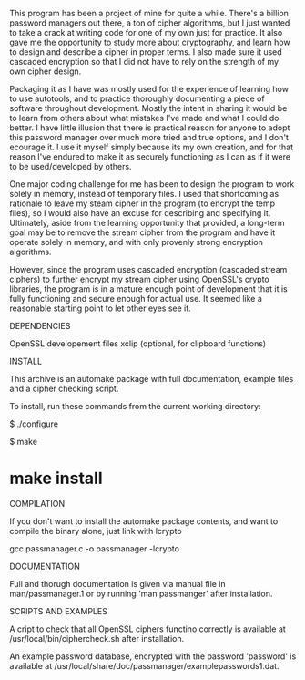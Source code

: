 This program has been a project of mine for quite a while.  There's a billion password managers out there, a ton of cipher algorithms,
but I just wanted to take a crack at writing code for one of my own just for practice.  It also gave me the opportunity to study
more about cryptography, and learn how to design and describe a cipher in proper terms.  I also made sure it used cascaded encryption
so that I did not have to rely on the strength of my own cipher design.

Packaging it as I have was mostly used for the experience of learning how to use autotools, and to practice thoroughly documenting
a piece of software throughout development. Mostly the intent in sharing it would be to learn from others about what mistakes I've 
made and what I could do better.  I have little illusion that there is practical reason for anyone to adopt this password manager
over much more tried and true options, and I don't ecourage it.  I use it myself simply because its my own creation, and for
that reason I've endured to make it as securely functioning as I can as if it were to be used/developed by others.

One major coding challenge for me has been to design the program to work solely in memory, instead of temporary files. I used 
that shortcoming as rationale to leave my steam cipher in the program (to encrypt the temp files), so I would also have an excuse 
for describing and specifying it.  Ultimately, aside from the learning opportunity that provided, a long-term goal may be to remove 
the stream cipher from the program and have it operate solely in memory, and with only provenly strong encryption algorithms.

However, since the program uses cascaded encryption (cascaded stream ciphers) to further encrypt my stream cipher using 
OpenSSL's crypto libraries, the program is in a mature enough point of development that it is fully functioning and secure
enough for actual use. It seemed like a reasonable starting point to let other eyes see it.

DEPENDENCIES

OpenSSL developement files
xclip (optional, for clipboard functions)

INSTALL

This archive is an automake package with full documentation, example files and a cipher checking script.

To install, run these commands from the current working directory:

$ ./configure

$ make

# make install

COMPILATION

If you don't want to install the automake package contents, and want to compile the binary alone, just link with lcrypto

gcc passmanager.c -o passmanager -lcrypto

DOCUMENTATION

Full and thorugh documentation is given via manual file in man/passmanager.1 or by running 'man passmanger' after installation.

SCRIPTS AND EXAMPLES

A cript to check that all OpenSSL ciphers functino correctly is available at /usr/local/bin/ciphercheck.sh after installation.

An example password database, encrypted with the password 'password' is available at /usr/local/share/doc/passmanager/examplepasswords1.dat.
